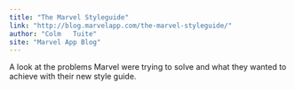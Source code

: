 ```yaml
---
title: "The Marvel Styleguide"
link: "http://blog.marvelapp.com/the-marvel-styleguide/"
author: "Colm	Tuite"
site: "Marvel App Blog"
---
```


A look at the problems Marvel were trying to solve and what they wanted to achieve with their new style guide.
